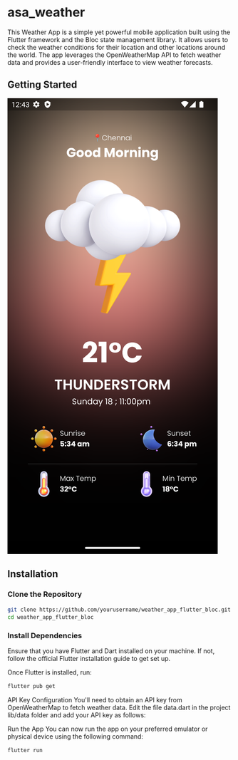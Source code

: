# asa_weather

This Weather App is a simple yet powerful mobile application built using the Flutter framework and the Bloc state management library. It allows users to check the weather conditions for their location and other locations around the world. The app leverages the OpenWeatherMap API to fetch weather data and provides a user-friendly interface to view weather forecasts.
## Getting Started
![Weather App Screenshot](ASAWeather.png)

## Installation

### Clone the Repository

```bash
git clone https://github.com/yourusername/weather_app_flutter_bloc.git
cd weather_app_flutter_bloc
```

### Install Dependencies
Ensure that you have Flutter and Dart installed on your machine. If not, follow the official Flutter installation guide to get set up.

Once Flutter is installed, run:

```bash
flutter pub get
```

API Key Configuration
You'll need to obtain an API key from OpenWeatherMap to fetch weather data. Edit the file data.dart in the project lib/data folder and add your API key as follows:

Run the App
You can now run the app on your preferred emulator or physical device using the following command:

```bash
flutter run
```
